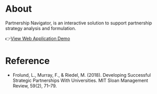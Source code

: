 # About
Partnership Navigator, is an interactive solution to support partnership strategy analysis and formulation.  

:point_right:[View Web Application Demo](https://janid.shinyapps.io/PartnershipNavigator/)

# Reference  
- Frolund, L., Murray, F., & Riedel, M. (2018). Developing Successful Strategic Partnerships With Universities. MIT Sloan Management Review, 59(2), 71–79. 

